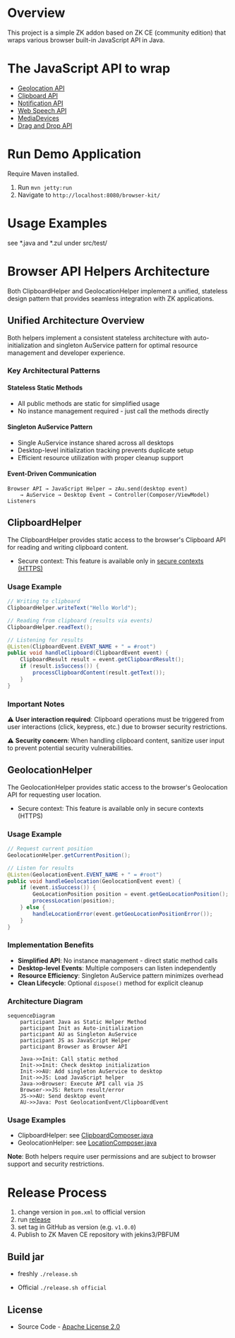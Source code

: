 # Overview
This project is a simple ZK addon based on ZK CE (community edition) that wraps various browser built-in JavaScript API in Java.

# The JavaScript API to wrap
* [Geolocation API](https://developer.mozilla.org/en-US/docs/Web/API/Geolocation_API/Using_the_Geolocation_API)
* [Clipboard API](https://developer.mozilla.org/en-US/docs/Web/API/Clipboard_API)
* [Notification API](https://developer.mozilla.org/en-US/docs/Web/API/Notification)
* [Web Speech API](https://developer.mozilla.org/en-US/docs/Web/API/Web_Speech_API)
* [MediaDevices](https://developer.mozilla.org/en-US/docs/Web/API/MediaDevices)
* [Drag and Drop API](https://developer.mozilla.org/en-US/docs/Web/API/HTML_Drag_and_Drop_API)

# Run Demo Application
Require Maven installed.
1. Run `mvn jetty:run`
2. Navigate to `http://localhost:8080/browser-kit/`

# Usage Examples
see *.java and *.zul under src/test/

# Browser API Helpers Architecture

Both ClipboardHelper and GeolocationHelper implement a unified, stateless design pattern that provides seamless integration with ZK applications.

## Unified Architecture Overview

Both helpers implement a consistent stateless architecture with auto-initialization and singleton AuService pattern for optimal resource management and developer experience.

### Key Architectural Patterns

#### Stateless Static Methods
- All public methods are static for simplified usage
- No instance management required - just call the methods directly

#### Singleton AuService Pattern
- Single AuService instance shared across all desktops 
- Desktop-level initialization tracking prevents duplicate setup
- Efficient resource utilization with proper cleanup support

#### Event-Driven Communication
```
Browser API → JavaScript Helper → zAu.send(desktop event) 
    → AuService → Desktop Event → Controller(Composer/ViewModel) Listeners
```

## ClipboardHelper

The ClipboardHelper provides static access to the browser's Clipboard API for reading and writing clipboard content.
* Secure context: This feature is available only in [secure contexts (HTTPS)](https://developer.mozilla.org/en-US/docs/Web/Security/Secure_Contexts)

### Usage Example
```java
// Writing to clipboard
ClipboardHelper.writeText("Hello World");

// Reading from clipboard (results via events)
ClipboardHelper.readText();

// Listening for results
@Listen(ClipboardEvent.EVENT_NAME + " = #root")
public void handleClipboard(ClipboardEvent event) {
    ClipboardResult result = event.getClipboardResult();
    if (result.isSuccess()) {
        processClipboardContent(result.getText());
    }
}
```

### Important Notes
⚠️ **User interaction required**: Clipboard operations must be triggered from user interactions (click, keypress, etc.) due to browser security restrictions.

⚠️ **Security concern**: When handling clipboard content, sanitize user input to prevent potential security vulnerabilities.

## GeolocationHelper

The GeolocationHelper provides static access to the browser's Geolocation API for requesting user location.
* Secure context: This feature is available only in secure contexts (HTTPS)

### Usage Example
```java
// Request current position
GeolocationHelper.getCurrentPosition();

// Listen for results
@Listen(GeolocationEvent.EVENT_NAME + " = #root")
public void handleGeolocation(GeolocationEvent event) {
    if (event.isSuccess()) {
        GeoLocationPosition position = event.getGeoLocationPosition();
        processLocation(position);
    } else {
        handleLocationError(event.getGeoLocationPositionError());
    }
}
```

### Implementation Benefits
- **Simplified API**: No instance management - direct static method calls
- **Desktop-level Events**: Multiple composers can listen independently
- **Resource Efficiency**: Singleton AuService pattern minimizes overhead
- **Clean Lifecycle**: Optional `dispose()` method for explicit cleanup

### Architecture Diagram

```mermaid
sequenceDiagram
    participant Java as Static Helper Method
    participant Init as Auto-initialization
    participant AU as Singleton AuService
    participant JS as JavaScript Helper
    participant Browser as Browser API

    Java->>Init: Call static method
    Init->>Init: Check desktop initialization
    Init->>AU: Add singleton AuService to desktop
    Init->>JS: Load JavaScript helper
    Java->>Browser: Execute API call via JS
    Browser->>JS: Return result/error
    JS->>AU: Send desktop event
    AU->>Java: Post GeolocationEvent/ClipboardEvent
```

### Usage Examples
- ClipboardHelper: see [ClipboardComposer.java](src/test/java/test/clipboard/ClipboardComposer.java)
- GeolocationHelper: see [LocationComposer.java](src/test/java/test/geolocation/LocationComposer.java)

**Note**: Both helpers require user permissions and are subject to browser support and security restrictions.

# Release Process
1. change version in `pom.xml` to official version
2. run [release](release/release)
3. set tag in GitHub as version (e.g. `v1.0.0`)
4. Publish to ZK Maven CE repository with jekins3/PBFUM

## Build jar
* freshly
`./release.sh`

* Official
`./release.sh official`


## License
* Source Code - [Apache License 2.0](http://www.apache.org/licenses/LICENSE-2.0)
